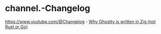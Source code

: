 # channel.-Changelog
https://www.youtube.com/@Changelog - [Why Ghostty is written in Zig (not Rust or Go)](https://youtu.be/dJ5-41u-e7k)
